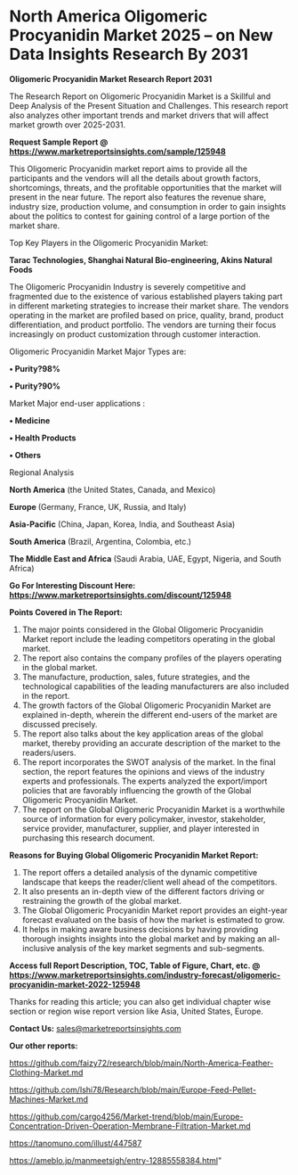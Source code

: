# North America Oligomeric Procyanidin Market 2025 – on New Data Insights Research By 2031

<strong>Oligomeric Procyanidin Market Research Report 2031</strong>

The Research Report on Oligomeric Procyanidin Market is a Skillful and Deep Analysis of the Present Situation and Challenges. This research report also analyzes other important trends and market drivers that will affect market growth over 2025-2031.

<strong>Request Sample Report @ <a href=https://www.marketreportsinsights.com/sample/125948>https://www.marketreportsinsights.com/sample/125948</a></strong>

This Oligomeric Procyanidin market report aims to provide all the participants and the vendors will all the details about growth factors, shortcomings, threats, and the profitable opportunities that the market will present in the near future. The report also features the revenue share, industry size, production volume, and consumption in order to gain insights about the politics to contest for gaining control of a large portion of the market share.

Top Key Players in the Oligomeric Procyanidin Market:

<strong>Tarac Technologies, Shanghai Natural Bio-engineering, Akins Natural Foods</strong>

The Oligomeric Procyanidin Industry is severely competitive and fragmented due to the existence of various established players taking part in different marketing strategies to increase their market share. The vendors operating in the market are profiled based on price, quality, brand, product differentiation, and product portfolio. The vendors are turning their focus increasingly on product customization through customer interaction.

Oligomeric Procyanidin Market Major Types are:

<strong>• Purity?98%

• Purity?90%</strong>

Market Major end-user applications :

<strong>• Medicine

• Health Products

• Others</strong>

Regional Analysis

</u><strong><b>North America</b></strong> (the United States, Canada, and Mexico)

<strong><b>Europe </b></strong>(Germany, France, UK, Russia, and Italy)

<strong><b>Asia-Pacific</b></strong> (China, Japan, Korea, India, and Southeast Asia)

<strong><b>South America</b></strong> (Brazil, Argentina, Colombia, etc.)

<strong><b>The Middle East and Africa</b></strong> (Saudi Arabia, UAE, Egypt, Nigeria, and South Africa)

<strong>Go For Interesting Discount Here: <a href=https://www.marketreportsinsights.com/discount/125948>https://www.marketreportsinsights.com/discount/125948</a></strong>

<strong>Points Covered in The Report:</strong>
<ol>
  <li>The major points considered in the Global Oligomeric Procyanidin Market report include the leading competitors operating in the global market.</li>
  <li>The report also contains the company profiles of the players operating in the global market.</li>
  <li>The manufacture, production, sales, future strategies, and the technological capabilities of the leading manufacturers are also included in the report.</li>
  <li>The growth factors of the Global Oligomeric Procyanidin Market are explained in-depth, wherein the different end-users of the market are discussed precisely.</li>
  <li>The report also talks about the key application areas of the global market, thereby providing an accurate description of the market to the readers/users.</li>
  <li>The report incorporates the SWOT analysis of the market. In the final section, the report features the opinions and views of the industry experts and professionals. The experts analyzed the export/import policies that are favorably influencing the growth of the Global Oligomeric Procyanidin Market.</li>
  <li>The report on the Global Oligomeric Procyanidin Market is a worthwhile source of information for every policymaker, investor, stakeholder, service provider, manufacturer, supplier, and player interested in purchasing this research document.</li>
</ol>
<strong>Reasons for Buying Global Oligomeric Procyanidin Market Report:</strong>

<ol>
  <li>The report offers a detailed analysis of the dynamic competitive landscape that keeps the reader/client well ahead of the competitors.</li>
  <li>It also presents an in-depth view of the different factors driving or restraining the growth of the global market.</li>
  <li>The Global Oligomeric Procyanidin Market report provides an eight-year forecast evaluated on the basis of how the market is estimated to grow.</li>
  <li>It helps in making aware business decisions by having providing thorough insights insights into the global market and by making an all-inclusive analysis of the key market segments and sub-segments.</li>
</ol>
<strong>Access full Report Description, TOC, Table of Figure, Chart, etc. @ <a href=https://www.marketreportsinsights.com/industry-forecast/oligomeric-procyanidin-market-2022-125948>https://www.marketreportsinsights.com/industry-forecast/oligomeric-procyanidin-market-2022-125948</a></strong>


Thanks for reading this article; you can also get individual chapter wise section or region wise report version like Asia, United States, Europe.

<strong>Contact Us:</strong>
sales@marketreportsinsights.com

<strong>Our other reports:</strong>

<a href=https://github.com/faizy72/research/blob/main/North-America-Feather-Clothing-Market.md>https://github.com/faizy72/research/blob/main/North-America-Feather-Clothing-Market.md</a>

<a href=https://github.com/Ishi78/Research/blob/main/Europe-Feed-Pellet-Machines-Market.md>https://github.com/Ishi78/Research/blob/main/Europe-Feed-Pellet-Machines-Market.md</a>

<a href=https://github.com/cargo4256/Market-trend/blob/main/Europe-Concentration-Driven-Operation-Membrane-Filtration-Market.md>https://github.com/cargo4256/Market-trend/blob/main/Europe-Concentration-Driven-Operation-Membrane-Filtration-Market.md</a>

<a href=https://tanomuno.com/illust/447587>https://tanomuno.com/illust/447587</a>

<a href=https://ameblo.jp/manmeetsigh/entry-12885558384.html>https://ameblo.jp/manmeetsigh/entry-12885558384.html</a>"
